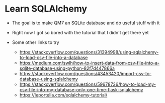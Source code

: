 # Learn SQLAlchemy 

- The goal is to make QM7 an SQLite database and do useful stuff with it 
- Right now I got so bored with the tutorial that I didn't get there yet  

- Some other links to try
    - https://stackoverflow.com/questions/31394998/using-sqlalchemy-to-load-csv-file-into-a-database
    - https://medium.com/swlh/how-to-insert-data-from-csv-file-into-a-sqlite-database-using-python-82f7d447866a
    - https://stackoverflow.com/questions/43453420/import-csv-to-database-using-sqlalchemy
    - https://stackoverflow.com/questions/59678736/how-to-load-my-csv-file-into-my-database-only-one-time-flask-sqlalchemy
    - https://leportella.com/sqlalchemy-tutorial/
